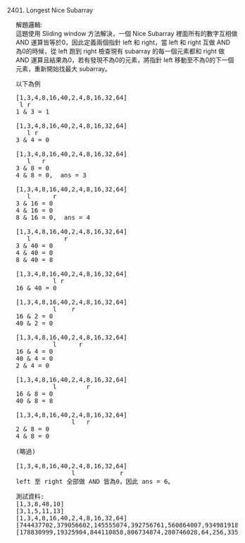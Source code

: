 2401. Longest Nice Subarray  

解題邏輯:  
這題使用 Sliding window 方法解決，一個 Nice Subarray 裡面所有的數字互相做 AND 運算皆等於0，因此定義兩個指針 left 和 right，當 left 和 right 互做 AND 為0的時候，從 left 跑到 right 檢查現有 subarray 的每一個元素都和 right 做 AND 運算且結果為0，若有發現不為0的元素，將指針 left 移動至不為0的下一個元素，重新開始找最大 subarray。  

以下為例  
<pre>
[1,3,4,8,16,40,2,4,8,16,32,64]
 l r
1 & 3 = 1

[1,3,4,8,16,40,2,4,8,16,32,64]
   l r
3 & 4 = 0

[1,3,4,8,16,40,2,4,8,16,32,64]
   l   r
3 & 8 = 0
4 & 8 = 0,  ans = 3

[1,3,4,8,16,40,2,4,8,16,32,64]
   l      r
3 & 16 = 0
4 & 16 = 0
8 & 16 = 0,  ans = 4

[1,3,4,8,16,40,2,4,8,16,32,64]
   l         r
3 & 40 = 0
4 & 40 = 0
8 & 40 = 8

[1,3,4,8,16,40,2,4,8,16,32,64]
          l r
16 & 40 = 0

[1,3,4,8,16,40,2,4,8,16,32,64]
          l    r
16 & 2 = 0
40 & 2 = 0

[1,3,4,8,16,40,2,4,8,16,32,64]
          l      r
16 & 4 = 0
40 & 4 = 0
2 & 4 = 0

[1,3,4,8,16,40,2,4,8,16,32,64]
          l        r
16 & 8 = 0
40 & 8 = 8

[1,3,4,8,16,40,2,4,8,16,32,64]
               l   r
2 & 8 = 0
4 & 8 = 0

(略過)

[1,3,4,8,16,40,2,4,8,16,32,64]
               l            r
left 至 right 全部做 AND 皆為0，因此 ans = 6。
</pre>



<pre>
測試資料:
[1,3,8,48,10]
[3,1,5,11,13]
[1,3,4,8,16,40,2,4,8,16,32,64]
[744437702,379056602,145555074,392756761,560864007,934981918,113312475,1090,16384,33,217313281,117883195,978927664]
[178830999,19325904,844110858,806734874,280746028,64,256,33554432,882197187,104359873,453049214,820924081,624788281,710612132,839991691]
</pre>
